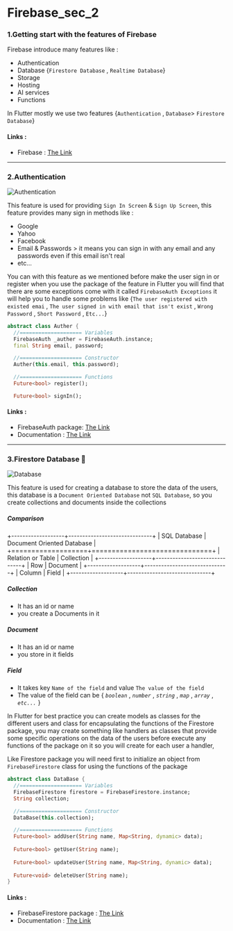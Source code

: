 # **Firebase_sec_2**
### 1.Getting start with the features of Firebase
Firebase introduce many features like :
* Authentication
* Database {`Firestore Database` , `Realtime Database`}
* Storage
* Hosting
* AI services
* Functions

In Flutter mostly we use two features {`Authentication` , `Database`> `Firestore Database`}

#### **Links** :
* Firebase : <a href="https://firebase.google.com/" target="_blank">The Link</a>


---


### 2.Authentication


![Authentication](https://achievement-images.teamtreehouse.com/badges_Ruby_UserAuthentication_Stage1.png)


This feature is used for providing `Sign In Screen` & `Sign Up Screen`,
this feature provides many sign in methods like :
* Google
* Yahoo
* Facebook
* Email & Passwords > it means you can sign in with any email and any passwords even if this email isn't real
* etc...

You can with this feature as we mentioned before make the user sign in or register when you use the package of the feature in Flutter you will find that there are some exceptions come with it called `FirebaseAuth Exceptions` it will help you to handle some problems like {`The user registered with existed emai` , `The user signed in with email that isn't exist` , `Wrong Password` , `Short Password` , `Etc...`}
```dart
abstract class Auther {
  //==================== Variables
  FirebaseAuth _auther = FirebaseAuth.instance;
  final String email, password;

  //==================== Constructor
  Auther(this.email, this.password);

  //==================== Functions
  Future<bool> register();

  Future<bool> signIn();
``` 

#### **Links** :
* FirebaseAuth package: <a href="https://pub.dev/packages/firebase_auth" target="_blank">The Link</a>
* Documentation : <a href="https://firebase.flutter.dev/docs/auth/overview" target="_blank">The Link</a>

---

### 3.Firestore Database :floppy_disk:


![Database](https://cdn-icons-png.flaticon.com/512/3208/3208727.png)


This feature is used for creating a database to store the data of the users,
this database is a `Document Oriented Database` not `SQL Database`,
so you create collections and documents inside the collections

##### Comparison 

+-------------------+------------------------------+
| SQL Database      | Document Oriented Database   |
+===================+==============================+
| Relation or Table | Collection                   |
+-------------------+------------------------------+
| Row               | Document                     |
+-------------------+------------------------------+
| Column            | Field                        |
+-------------------+------------------------------+


##### Collection
* It has an id or name 
* you create a Documents in it


##### Document
* It has an id or name
* you store in it fields


##### Field
* It takes key `Name of the field` and value `The value of the field`
* The value of the field can be { *`boolean`* , *`number`* , *`string`* , *`map`* , *`array`* , *`etc...`* }

In Flutter for best practice you can create models as classes for the different users and class for encapsulating the functions of the Firestore package, you may create something like handlers as classes that provide some specific operations on the data of the users before execute any functions of the package on it so you will create for each user a handler,

Like Firestore package you will need first to initialize an object from `FirebaseFirestore`
class for using the functions of the package
```dart
abstract class DataBase {
  //==================== Variables
  FirebaseFirestore firestore = FirebaseFirestore.instance;
  String collection;

  //==================== Constructor
  DataBase(this.collection);

  //==================== Functions
  Future<bool> addUser(String name, Map<String, dynamic> data);
  
  Future<bool> getUser(String name);
  
  Future<bool> updateUser(String name, Map<String, dynamic> data);
  
  Future<void> deleteUser(String name);
}
``` 

#### **Links** :
* FirebaseFirestore package : <a href="https://pub.dev/packages/cloud_firestore" target="_blank">The Link</a>
* Documentation : <a href="https://firebase.flutter.dev/docs/firestore/overview" target="_blank">The Link</a>
